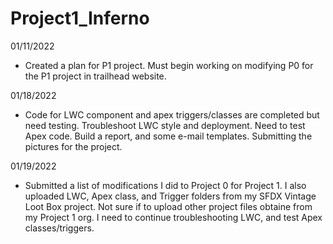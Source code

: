 # Project1_Inferno

01/11/2022
- Created a plan for P1 project. Must begin working on modifying P0 for the P1 project in trailhead website.

01/18/2022
- Code for LWC component and apex triggers/classes are completed but need testing. Troubleshoot LWC style and deployment. Need to test Apex code. Build a report, and some e-mail templates. Submitting the pictures for the project.

01/19/2022
- Submitted a list of modifications I did to Project 0 for Project 1. I also uploaded LWC, Apex class, and Trigger folders from my SFDX Vintage Loot Box project. Not sure if to upload other project files obtaine from my Project 1 org. I need to continue troubleshooting LWC, and test Apex classes/triggers. 

